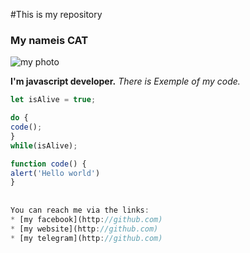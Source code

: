 #This is my repository

### My nameis CAT

![my photo](https://exomania.com.ua/images/images/111/menuet1.jpg)


**I'm javascript developer.**
*There is Exemple of my code.*
```javascript
let isAlive = true;

do {
code();
}
while(isAlive);

function code() {
alert('Hello world')
}
 
 
You can reach me via the links:
* [my facebook](http://github.com)
* [my website](http://github.com)
* [my telegram](http://github.com)

